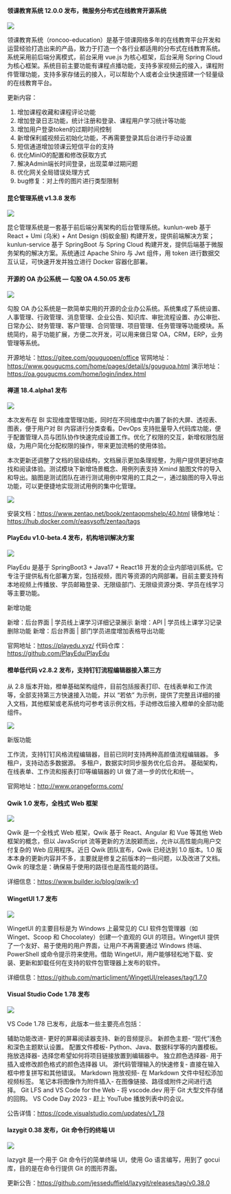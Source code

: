 #### 领课教育系统 12.0.0 发布，微服务分布式在线教育开源系统

![](https://img.wendingding.vip/wx/2023050501.png)

领课教育系统（roncoo-education）是基于领课网络多年的在线教育平台开发和运营经验打造出来的产品，致力于打造一个各行业都适用的分布式在线教育系统。系统采用前后端分离模式，前台采用 vue.js 为核心框架，后台采用 Spring Cloud 为核心框架。系统目前主要功能有课程点播功能，支持多家视频云的接入，课程附件管理功能，支持多家存储云的接入，可以帮助个人或者企业快速搭建一个轻量级的在线教育平台。

更新内容：
1. 增加课程收藏和课程评论功能
2. 增加登录日志功能，统计注册和登录、课程用户学习统计等功能
3. 增加用户登录token的过期时间控制
4. 新增保利威视频云初始化功能，不再需要登录其后台进行手动设置
5. 短信通道增加领课云短信平台的支持
6. 优化MinIO的配置和修改获取方式
7. 解决Admin端长时间登录，出现菜单过期问题
8. 优化网关全局错误处理方式
9. bug修复：对上传的图片进行类型限制

#### 昆仑管理系统 v1.3.8 发布

![](https://img.wendingding.vip/wx/2023050502.png)

昆仑管理系统是一套基于前后端分离架构的后台管理系统。kunlun-web 基于 React + Umi (乌米) + Ant Design (蚂蚁金服) 构建开发，提供前端解决方案；kunlun-service 基于 SpringBoot 与 Spring Cloud 构建开发，提供后端基于微服务架构的解决方案。系统通过 Apache Shiro 与 Jwt 组件，用 token 进行数据交互认证，可快速开发并独立进行 Docker 容器化部署。


#### 开源的 OA 办公系统 — 勾股 OA 4.50.05 发布

![](https://img.wendingding.vip/wx/2023040708.png)

勾股 OA 办公系统是一款简单实用的开源的企业办公系统。系统集成了系统设置、人事管理、行政管理、消息管理、企业公告、知识库、审批流程设置、办公审批、日常办公、财务管理、客户管理、合同管理、项目管理、任务管理等功能模块。系统简约，易于功能扩展，方便二次开发，可以用来做日常 OA，CRM，ERP，业务管理等系统。

开源地址：https://gitee.com/gouguopen/office
官网地址：https://www.gougucms.com/home/pages/detail/s/gouguoa.html
演示地址：https://oa.gougucms.com/home/login/index.html

#### 禅道 18.4.alpha1 发布

![](https://img.wendingding.vip/wx/2023050504.png)

本次发布在 BI 实现维度管理功能，同时在不同维度中内置了新的大屏、透视表、图表，便于用户对 BI 内容进行分类查看。DevOps 支持批量导入代码库功能，便于配置管理人员与团队协作快速完成设置工作。优化了权限的交互，新增权限包层级，为用户简化分配权限的操作，带来更加流畅的使用体验。

本次更新还调整了文档的层级结构，文档展示更加条理规整，为用户提供更好地查找和阅读体验。测试模块下新增场景概念、用例列表支持 Xmind 脑图文件的导入和导出。脑图是测试团队在进行测试用例中常用的工具之一，通过脑图的导入导出功能，可以更便捷地实现测试用例的集中化管理。

![](https://img.wendingding.vip/wx/2023050503.png)

安装文档：https://www.zentao.net/book/zentaopmshelp/40.html
镜像地址：https://hub.docker.com/r/easysoft/zentao/tags

#### PlayEdu v1.0-beta.4 发布，机构培训解决方案

![](https://img.wendingding.vip/wx/2023042103.png)

PlayEdu 是基于 SpringBoot3 + Java17 + React18 开发的企业内部培训系统。它专注于提供私有化部署方案，包括视频，图片等资源的内网部署。目前主要支持有本地视频上传播放、学员邮箱登录、无限级部门、无限级资源分类、学员在线学习等主要功能。

新增功能

新增：后台界面 | 学员线上课学习详细记录展示
新增：API | 学员线上课学习记录删除功能
新增：后台界面 | 部门学员进度增加表格导出功能

官网地址：https://playedu.xyz/
代码仓库：https://github.com/PlayEdu/PlayEdu


#### 橙单低代码 v2.8.2 发布，支持钉钉流程编辑器接入第三方

从 2.8 版本开始，橙单基础架构组件，目前包括报表打印、在线表单和工作流等，全部支持第三方快速接入功能，并以 “若依” 为示例，提供了完整且详细的接入文档，其他框架或老系统均可参考该示例文档，手动修改后接入橙单的全部功能组件。

![](https://img.wendingding.vip/wx/2023040710.png)

新版功能

工作流，支持钉钉风格流程编辑器，目前已同时支持两种高颜值流程编辑器。
多租户，支持动态多数据源。
多租户，数据实时同步服务优化后合并。
基础架构，在线表单、工作流和报表打印等编辑器的 UI 做了进一步的优化和统一。


官网地址：http://www.orangeforms.com/

#### Qwik 1.0 发布，全栈式 Web 框架

![](https://img.wendingding.vip/wx/2023050505.png)

Qwik 是一个全栈式 Web 框架，Qwik 基于 React、Angular 和 Vue 等其他 Web 框架的概念，但以 JavaScript 流等更新的方法脱颖而出，允许以高性能向用户交付复杂的 Web 应用程序。近日 Qwik 团队宣布，Qwik 已经达到 1.0 版本。1.0 版本本身的更新内容并不多，主要就是修复之前版本的一些问题，以及改进了文档。Qwik 的理念是：确保易于使用的路径也是高性能的路径。

详细信息：https://www.builder.io/blog/qwik-v1

#### WingetUI 1.7 发布

![](https://img.wendingding.vip/wx/2023050506.png)

WingetUI 的主要目标是为 Windows 上最常见的 CLI 软件包管理器（如 Winget、Scoop 和 Chocolatey）创建一个直观的 GUI 的项目。WingetUI 提供了一个友好、易于使用的用户界面，让用户不再需要通过 Windows 终端、PowerShell 或命令提示符来使用。借助 WingetUI，用户能够轻松地下载、安装、更新和卸载任何在支持的软件包管理器上发布的软件。

详细信息：https://github.com/marticliment/WingetUI/releases/tag/1.7.0

#### Visual Studio Code 1.78 发布

![](https://img.wendingding.vip/wx/2023050507.png)

VS Code 1.78 已发布，此版本一些主要亮点包括：

辅助功能改进- 更好的屏幕阅读器支持、新的音频提示。
新颜色主题- “现代”浅色和深色主题默认设置。
配置文件模板- Python、Java、数据科学等的内置模板。
拖放选择器- 选择您希望如何将项目链接放置到编辑器中。
独立颜色选择器- 用于插入或修改颜色格式的颜色选择器 UI。
源代码管理输入的快速修复- 直接在输入框中修复拼写和其他错误。
Markdown 拖放视频- 在 Markdown 文件中轻松添加视频标签。
笔记本将图像作为附件插入- 在图像链接、路径或附件之间进行选择。
Git LFS and VS Code for the Web - 将 vscode.dev 用于 Git 大型文件存储的回购。
VS Code Day 2023 - 赶上 YouTube 播放列表中的会议。

公告详情：https://code.visualstudio.com/updates/v1_78

#### lazygit 0.38 发布，Git 命令行的终端 UI

![](https://img.wendingding.vip/wx/2023050508.png)

lazygit 是一个用于 Git 命令行的简单终端 UI，使用 Go 语言编写，用到了 gocui 库，目的是在命令行提供 Git 的图形界面。

更新公告：https://github.com/jesseduffield/lazygit/releases/tag/v0.38.0
